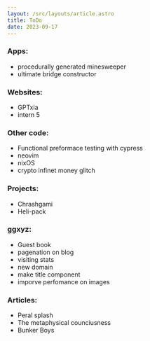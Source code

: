 ```yaml
---
layout: /src/layouts/article.astro
title: ToDo
date: 2023-09-17
---
```


### Apps:
- procedurally generated minesweeper
- ultimate bridge constructor

### Websites:
- GPTxia
- intern 5

### Other code:
- Functional preformace testing with cypress 
- neovim 
- nixOS
- crypto infinet money glitch

### Projects:
- Chrashgami
- Heli-pack

### ggxyz:
- Guest book
- pagenation on blog
- visiting stats
- new domain
- make title component
- imporve perfomance on images

### Articles:
- Peral splash
- The metaphysical counciusness
- Bunker Boys